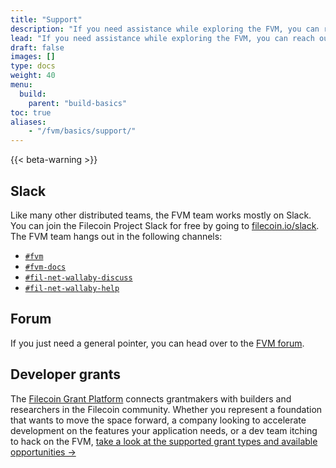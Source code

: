```yaml
---
title: "Support"
description: "If you need assistance while exploring the FVM, you can reach out to the team and community using the links on this page. Since the FVM project is still in it's early phases, you should expect these links to change over time."
lead: "If you need assistance while exploring the FVM, you can reach out to the team and community using the links on this page. Since the FVM project is still in it's early phases, you should expect these links to change over time."
draft: false
images: []
type: docs
weight: 40
menu:
  build:
    parent: "build-basics"
toc: true
aliases:
    - "/fvm/basics/support/"
---
```


{{< beta-warning >}}

## Slack

Like many other distributed teams, the FVM team works mostly on Slack. You can join the Filecoin Project Slack for free by going to [filecoin.io/slack](https://filecoin.io/slack/). The FVM team hangs out in the following channels:

- [`#fvm`](https://filecoinproject.slack.com/archives/C029MT4PQB1)
- [`#fvm-docs`](https://filecoinproject.slack.com/archives/C03MDFERKMJ)
- [`#fil-net-wallaby-discuss`](https://filecoinproject.slack.com/archives/C03KGBTJ0BY)
- [`#fil-net-wallaby-help`](https://filecoinproject.slack.com/archives/C03KGBVJCKG)

## Forum

If you just need a general pointer, you can head over to the [FVM forum](https://fvm-forum.filecoin.io).

## Developer grants

The [Filecoin Grant Platform](https://github.com/filecoin-project/devgrants) connects grantmakers with builders and researchers in the Filecoin community. Whether you represent a foundation that wants to move the space forward, a company looking to accelerate development on the features your application needs, or a dev team itching to hack on the FVM, [take a look at the supported grant types and available opportunities →](https://github.com/filecoin-project/devgrants)
